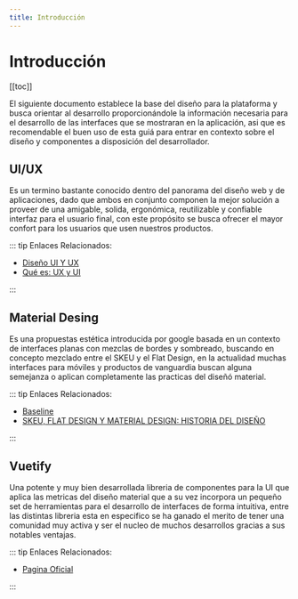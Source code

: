 ```yaml
---
title: Introducción
---
```


# Introducción

[[toc]]

El siguiente documento establece la base del diseño para la plataforma y busca orientar al desarrollo proporcionándole la información necesaria para el desarrollo de las interfaces que se mostraran en la aplicación, asi que es recomendable el buen uso de esta guiá para entrar en contexto sobre el diseño y componentes a disposición del desarrollador.

## UI/UX

Es un termino bastante conocido dentro del panorama del diseño web y de aplicaciones, dado que ambos en conjunto componen la mejor solución a proveer de una amigable, solida, ergonómica, reutilizable y confiable interfaz para el usuario final, con este propósito se busca ofrecer el mayor confort para los usuarios que usen nuestros productos.

::: tip
Enlaces Relacionados:

- [Diseño UI Y UX](https://codigofacilito.com/articulos/design_UI_y_UX)
- [Qué es: UX y UI](https://blog.acantu.com/que-es-ux-y-ui/)

:::

## Material Desing

Es una propuestas estética introducida por google basada en un contexto de interfaces planas con mezclas de bordes y sombreado, buscando en concepto mezclado entre el SKEU y el Flat Design, en la actualidad muchas interfaces para móviles y productos de vanguardia buscan alguna semejanza o aplican completamente las practicas del diseñó material.

::: tip
Enlaces Relacionados:

- [Baseline](https://material.io/)
- [SKEU, FLAT DESIGN Y MATERIAL DESIGN: HISTORIA DEL DISEÑO](https://codigofacilito.com/articulos/design_UI_y_UX)

:::

## Vuetify

Una potente y muy bien desarrollada libreria de componentes para la UI que aplica las metricas del diseño material que a su vez incorpora un pequeño set de herramientas para el desarrollo de interfaces de forma intuitiva, entre las distintas libreria esta en especifico se ha ganado el merito de tener una comunidad muy activa y ser el nucleo de muchos desarrollos gracias a sus notables ventajas.

::: tip
Enlaces Relacionados:

- [Pagina Oficial](https://vuetifyjs.com/en/getting-started/quick-start)

:::